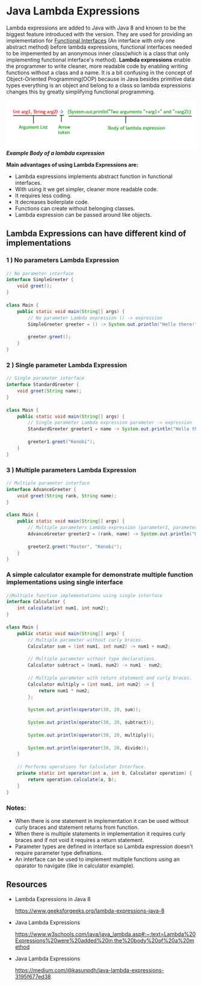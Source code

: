 # Java Lambda Expressions

Lambda expressions are added to Java with Java 8 and known to be the biggest feature introduced with the version. They
are used for providing an implementation
for [Functional Interfaces](https://github.com/Erk-Vural/turkcell-java-articles/tree/main/functional-interfaces) (An
interface with only one abstract method) before lambda expressions, functional interfaces needed to be impemented by an
anonymous inner class(which is a class that only implementing functional interface's method). **Lambda expressions**
enable the programmer to write cleaner, more readable code by enabling writing functions without a class and a name. It
is a bit confusing in the concept of Object-Oriented Programming(OOP) because in Java besides primitive data types
everything is an object and belong to a class so lambda expressions changes this by greatly simplifying functional
programming.


![lambda-expression-structure](lambda-expression.jpg)
_**Example Body of a lambda expression**_

**Main advantages of using Lambda Expressions are:**

- Lambda expressions implements abstract function in functional interfaces.
- With using it we get simpler, cleaner more readable code.
- It requires less coding.
- It decreases boilerplate code.
- Functions can create without belonging classes.
- Lambda expression can be passed around like objects.

## Lambda Expressions can have different kind of implementations

### 1 ) No parameters Lambda Expression

```java
// No parameter interface
interface SimpleGreeter {
    void greet();
}

class Main {
    public static void main(String[] args) {
        // No parameter Lambda expression () -> expression
        SimpleGreeter greeter = () -> System.out.println("Hello there!");

        greeter.greet();
    }
}
```

### 2 ) Single parameter Lambda Expression

```java
// Single parameter interface
interface StandardGreeter {
    void greet(String name);
}

class Main {
    public static void main(String[] args) {
        // Single parameter Lambda expression parameter -> expression
        StandardGreeter greeter1 = name -> System.out.println("Hello there " + name);

        greeter1.greet("Kenobi");
    }
}
```

### 3 ) Multiple parameters Lambda Expression

```java
// Multiple parameter interface
interface AdvanceGreeter {
    void greet(String rank, String name);
}

class Main {
    public static void main(String[] args) {
        // Multiple parameters Lambda expression (parameter1, parameter2) -> expression
        AdvanceGreeter greeter2 = (rank, name) -> System.out.println("Hello there " + rank + " " + name);

        greeter2.greet("Master", "Kenobi");
    }
}
```

### A simple calculator example for demonstrate multiple function implementations using single interface

```java
//Multiple function implementations using single interface
interface Calculator {
    int calculate(int num1, int num2);
}

class Main {
    public static void main(String[] args) {
        // Multiple parameter without curly braces.
        Calculator sum = (int num1, int num2) -> num1 + num2;

        // Multiple parameter without type declarations.
        Calculator subtract = (num1, num2) -> num1 - num2;

        // Multiple parameter with return statement and curly braces.
        Calculator multiply = (int num1, int num2) -> {
            return num1 * num2;
        };

        System.out.println(operator(30, 20, sum));

        System.out.println(operator(30, 20, subtract));

        System.out.println(operator(30, 20, multiply));

        System.out.println(operator(30, 20, divide));
    }

    // Performs operations for Calculator Interface.
    private static int operator(int a, int b, Calculator operation) {
        return operation.calculate(a, b);
    }
}
 ```    

### Notes:

- When there is one statement in implementation it can be used without curly braces and statement returns from function.
- When there is multiple statements in implementation it requires curly braces and if not void it requires a return
  statement.
- Parameter types are defined in interface so Lambda expression doesn't require parameter type definations.
- An interface can be used to implement multiple functions using an oparator to navigate (like in calculator example).

## Resources

- Lambda Expressions in Java 8

  https://www.geeksforgeeks.org/lambda-expressions-java-8


- Java Lambda Expressions

  https://www.w3schools.com/java/java_lambda.asp#:~:text=Lambda%20Expressions%20were%20added%20in,the%20body%20of%20a%20method


- Java Lambda Expressions

  https://medium.com/@kasunpdh/java-lambda-expressions-3195f677ed38
